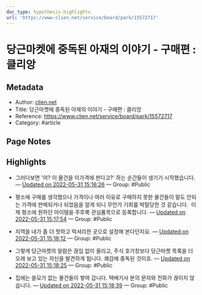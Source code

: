 ```yaml
---
doc_type: hypothesis-highlights
url: 'https://www.clien.net/service/board/park/15572717'
---
```


# 당근마켓에 중독된 아재의 이야기 - 구매편 : 클리앙

## Metadata
- Author: [clien.net]()
- Title: 당근마켓에 중독된 아재의 이야기 - 구매편 : 클리앙
- Reference: https://www.clien.net/service/board/park/15572717
- Category: #article

## Page Notes
## Highlights
- 그러다보면 '어? 이 물건을 이가격에 판다고?' 하는 순간들이 생기기 시작했습니다. — [Updated on 2022-05-31 15:16:26](https://hyp.is/M7IK9uCpEeymZstbqZZFeg/www.clien.net/service/board/park/15572717) — Group: #Public

- 평소에 구매를 생각했으나 가격이나 여러 이유로 구매하지 못한 물건들이 말도 안되는 가격에 판매되거나 되었음을 알게 되니 무언가 기회를 박탈당한 것 같습니다.  이제 평소에 원하던 아이템을 주루룩 관심품목으로 등록합니다. — [Updated on 2022-05-31 15:17:54](https://hyp.is/aFXntOCpEeymZ3fP3Oxxng/www.clien.net/service/board/park/15572717) — Group: #Public

- 지역을 내가 좀 더 핫하고 럭셔리한 곳으로 설정해 본다던지요. — [Updated on 2022-05-31 15:18:12](https://hyp.is/cvCPqOCpEeygpZuEbHR_xw/www.clien.net/service/board/park/15572717) — Group: #Public

- 그렇게 당근마켓의 알람은 끊임 없이 올리고, 주식 호가창보다 당근마켓 목록을 더 오래 보고 있는 자신을 발견하게 됩니다. 쾌감에 중독된 것이죠. — [Updated on 2022-05-31 15:18:25](https://hyp.is/euDXLOCpEeyksS-4pM6Amw/www.clien.net/service/board/park/15572717) — Group: #Public

- 집에는 쓸모가 없는 물건들이 쌓여 갑니다. 택배기사 분의 문자와 전화가 끊이지 않습니다. — [Updated on 2022-05-31 15:18:39](https://hyp.is/g2j1eOCpEeyk-O8LeE-eRg/www.clien.net/service/board/park/15572717) — Group: #Public



